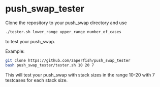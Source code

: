 # push_swap_tester

Clone the repository to your push_swap directory and use

```bash
./tester.sh lower_range upper_range number_of_cases
```

to test your push_swap.

Example:

```bash
git clone https://github.com/zaperfish/push_swap_tester
bash push_swap_tester/tester.sh 10 20 7
```
This will test your push_swap with stack sizes in the range 10-20 with 7 testcases for each stack size.

